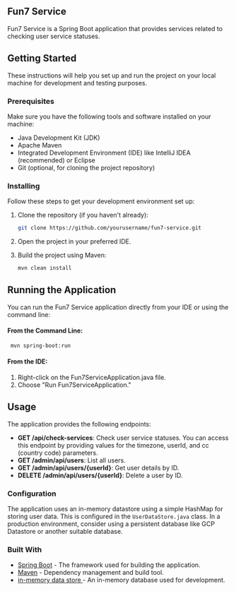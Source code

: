 ## Fun7 Service

Fun7 Service is a Spring Boot application that provides services related to checking user service statuses.

## Getting Started

These instructions will help you set up and run the project on your local machine for development and testing purposes.

### Prerequisites

Make sure you have the following tools and software installed on your machine:

- Java Development Kit (JDK)
- Apache Maven
- Integrated Development Environment (IDE) like IntelliJ IDEA (recommended) or Eclipse
- Git (optional, for cloning the project repository)

### Installing

Follow these steps to get your development environment set up:

1. Clone the repository (if you haven't already):

   ```bash
   git clone https://github.com/yourusername/fun7-service.git

2. Open the project in your preferred IDE.

3. Build the project using Maven:
   ```bash
   mvn clean install

## Running the Application
You can run the Fun7 Service application directly from your IDE or using the command line:

#### From the Command Line:
  ```bash
   mvn spring-boot:run
   ```

#### From the IDE:
1. Right-click on the Fun7ServiceApplication.java file.
2. Choose "Run Fun7ServiceApplication."

## Usage
The application provides the following endpoints:
- **GET /api/check-services**: Check user service statuses. You can access this endpoint by providing values for the timezone, userId, and cc (country code) parameters.
- **GET /admin/api/users**: List all users.
- **GET /admin/api/users/{userId}**: Get user details by ID.
- **DELETE /admin/api/users/{userId}**: Delete a user by ID.
  
### Configuration
The application uses an in-memory datastore using a simple HashMap for storing user data. This is configured in the `UserDataStore.java` class. In a production environment, consider using a persistent database like GCP Datastore or another suitable database.

### Built With
* [Spring Boot](https://spring.io/projects/spring-boot) - The framework used for building the application.
* [Maven](https://maven.apache.org/) - Dependency management and build tool.
* [in-memory data store ]() - An in-memory database used for development.
